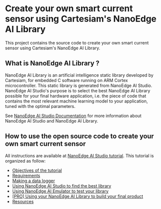 # Create your own smart current sensor using Cartesiam's NanoEdge AI Library
This project contains the source code to create your own smart current sensor using Cartesiam's NanoEdge AI Library.

## What is NanoEdge AI Library ?
NanoEdge AI Library is an artificial intelligence static library developed by Cartesiam, for embedded C software running on ARM Cortex microcontroller. This static library is generated from NanoEdge AI Studio.
NanoEdge AI Studio's purpose is to select the best NanoEdge AI Library possible for your final hardware application, i.e. the piece of code that contains the most relevant machine learning model to your application, tuned with the optimal parameters.

See [NanoEdge AI Studio Documentation](https://cartesiam-neai-docs.readthedocs-hosted.com/en/latest/) for more information about NanoEdge AI Studio and NanoEdge AI Library.

## How to use the open source code to create your own smart current sensor
All instructions are available at [NanoEdge AI Studio tutorial](https://cartesiam-neai-docs.readthedocs-hosted.com/en/latest/).
This tutorial is organized as follow:
* [Objectives of the tutorial](https://cartesiam-neai-docs.readthedocs-hosted.com/en/latest/neai_current_tutorial/neai_current_tutorial/)
* [Requirements](https://cartesiam-neai-docs.readthedocs-hosted.com/en/latest/neai_current_tutorial/neai_current_tutorial/#requirements)
* [Making a data logger](https://cartesiam-neai-docs.readthedocs-hosted.com/en/latest/neai_current_tutorial/neai_current_tutorial/#making-a-data-logger)
* [Using NanoEdge AI Studio to find the best library](https://cartesiam-neai-docs.readthedocs-hosted.com/en/latest/neai_current_tutorial/neai_current_tutorial/#using-nanoedge-ai-studio-to-find-the-best-library)
* [Using NanoEdge AI Emulator to test your library](https://cartesiam-neai-docs.readthedocs-hosted.com/en/latest/neai_current_tutorial/neai_current_tutorial/#using-nanoedge-ai-emulator-to-test-your-library)
* [[PRO] Using your NanoEdge AI Library to build your final product](https://cartesiam-neai-docs.readthedocs-hosted.com/en/latest/neai_current_tutorial/neai_current_tutorial/#pro-using-your-nanoedge-ai-library-to-build-your-final-product)
* [Resources](https://cartesiam-neai-docs.readthedocs-hosted.com/en/latest/neai_current_tutorial/neai_current_tutorial/#resources)
